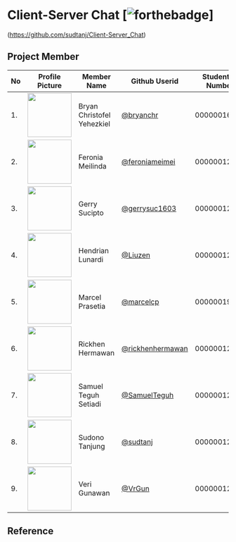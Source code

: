 # Client-Server Chat [![forthebadge](http://forthebadge.com/images/badges/built-with-love.svg)]
(https://github.com/sudtanj/Client-Server_Chat)

## Project Member
| No | Profile Picture | Member Name | Github Userid | Student Id Number |
| ------ | ------ | ------ | ------ | ------ |
| 1. | <img src="https://avatars.githubusercontent.com/bryanchr" width=100 height=100 /> |Bryan Christofel Yehezkiel | <a title="@bryanchr" href="https://github.com/bryanchr">@bryanchr</a> | 00000016528 | 
| 2. | <img src="https://avatars.githubusercontent.com/feroniameimei" width=100 height=100/> | Feronia Meilinda | <a title="@feroniameimei" href="https://github.com/feroniameimei">@feroniameimei</a> |  00000012566 |
| 3. | <img src="https://avatars.githubusercontent.com/gerrysuc1603" width=100 height=100/> | Gerry Sucipto | <a title="@gerrysuc1603" href="https://github.com/gerrysuc1603">@gerrysuc1603</a> |   00000012157 |
| 4. | <img src="https://avatars.githubusercontent.com/Liuzen" width=100 height=100/> | Hendrian Lunardi | <a title="@Liuzen" href="https://github.com/Liuzen">@Liuzen</a> |   00000012778 |
| 5. | <img src="https://avatars.githubusercontent.com/marcelcp" width=100 height=100/> | Marcel Prasetia | <a title="@marcelcp" href="https://github.com/marcelcp">@marcelcp</a> |   00000019043 |
| 6. | <img src="https://avatars.githubusercontent.com/rickhenhermawan" width=100 height=100/> | Rickhen Hermawan | <a title="@rickhenhermawan" href="https://github.com/rickhenhermawan">@rickhenhermawan</a> |           00000012311 |
| 7. | <img src="https://avatars.githubusercontent.com/SamuelTeguh" width=100 height=100/> | Samuel Teguh Setiadi |<a title="@SamuelTeguh" href="https://github.com/SamuelTeguh">@SamuelTeguh</a>  | 00000012383 |
| 8. | <img src="https://avatars.githubusercontent.com/sudtanj" width=100 height=100/> | Sudono Tanjung | <a title="@sudtanj" href="https://github.com/sudtanj">@sudtanj</a> |              				 00000012273 |
| 9. | <img src="https://avatars.githubusercontent.com/VrGun" width=100 height=100/> | Veri Gunawan | <a title="@VrGun" href="https://github.com/VrGun">@VrGun</a> |              				 00000012343 |

## Reference

